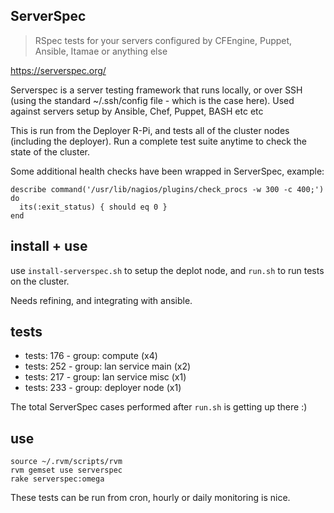 ServerSpec
----------

> RSpec tests for your servers configured by CFEngine, Puppet, Ansible, Itamae or anything else

https://serverspec.org/

Serverspec is a server testing framework that runs locally, or over SSH (using the standard ~/.ssh/config file - which is the case here). Used against servers setup by Ansible, Chef, Puppet, BASH etc etc

This is run from the Deployer R-Pi, and tests all of the cluster nodes (including the deployer). Run a complete test suite anytime to check the state of the cluster.

Some additional health checks have been wrapped in ServerSpec, example:

```
describe command('/usr/lib/nagios/plugins/check_procs -w 300 -c 400;') do
  its(:exit_status) { should eq 0 }
end
```


## install + use

use `install-serverspec.sh` to setup the deplot node, and `run.sh` to run tests on the cluster.

Needs refining, and integrating with ansible.

## tests

* tests: 176 - group: compute (x4)
* tests: 252 - group: lan service main (x2)
* tests: 217 - group: lan service misc (x1)
* tests: 233 - group: deployer node (x1)

The total ServerSpec cases performed after `run.sh` is getting up there :)


## use

```
source ~/.rvm/scripts/rvm
rvm gemset use serverspec
rake serverspec:omega
```

These tests can be run from cron, hourly or daily monitoring is nice.
